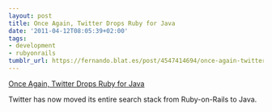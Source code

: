 ```yaml
---
layout: post
title: Once Again, Twitter Drops Ruby for Java
date: '2011-04-12T08:05:39+02:00'
tags:
- development
- rubyonrails
tumblr_url: https://fernando.blat.es/post/4547414694/once-again-twitter-drops-ruby-for-java
---
```

[Once Again, Twitter Drops Ruby for Java](http://www.readwriteweb.com/cloud/2011/04/twitter-drops-ruby-for-java.php?utm_source=feedburner&utm_medium=feed&utm_campaign=Feed%3A+readwriteweb+%28ReadWriteWeb%29&utm_content=Twitter)  

Twitter has now moved its entire search stack from Ruby-on-Rails to Java.
